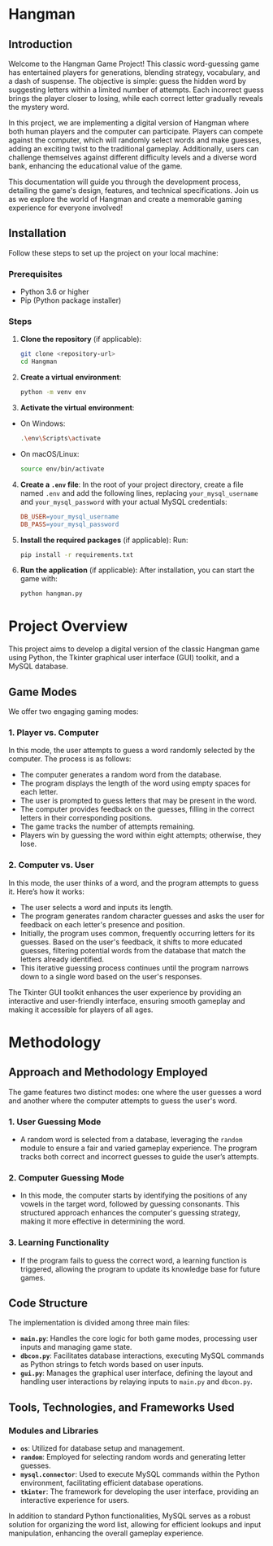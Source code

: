 # Hangman

## Introduction

Welcome to the Hangman Game Project! This classic word-guessing game has entertained players for generations, blending strategy, vocabulary, and a dash of suspense. The objective is simple: guess the hidden word by suggesting letters within a limited number of attempts. Each incorrect guess brings the player closer to losing, while each correct letter gradually reveals the mystery word.

In this project, we are implementing a digital version of Hangman where both human players and the computer can participate. Players can compete against the computer, which will randomly select words and make guesses, adding an exciting twist to the traditional gameplay. Additionally, users can challenge themselves against different difficulty levels and a diverse word bank, enhancing the educational value of the game.

This documentation will guide you through the development process, detailing the game's design, features, and technical specifications. Join us as we explore the world of Hangman and create a memorable gaming experience for everyone involved!

## Installation

Follow these steps to set up the project on your local machine:

### Prerequisites

- Python 3.6 or higher
- Pip (Python package installer)

### Steps

1. **Clone the repository** (if applicable):
   ```bash
   git clone <repository-url>
   cd Hangman
   ```

2. **Create a virtual environment**:
   ```bash
   python -m venv env
   ```

3. **Activate the virtual environment**:
* On Windows:
   ```bash
   .\env\Scripts\activate
   ```
* On macOS/Linux:
    ```bash
    source env/bin/activate
    ```

4. **Create a `.env` file**:
In the root of your project directory, create a file named `.env` and add the following lines, replacing `your_mysql_username` and `your_mysql_password` with your actual MySQL credentials:

    ```makefile
    DB_USER=your_mysql_username
    DB_PASS=your_mysql_password
    ```

5. **Install the required packages** (if applicable):
Run:
   ```bash
   pip install -r requirements.txt
   ```

6. **Run the application** (if applicable):
 After installation, you can start the game with:
   ```bash
   python hangman.py
   ```

# Project Overview

This project aims to develop a digital version of the classic Hangman game using Python, the Tkinter graphical user interface (GUI) toolkit, and a MySQL database.

## Game Modes

We offer two engaging gaming modes:

### 1. Player vs. Computer

In this mode, the user attempts to guess a word randomly selected by the computer. The process is as follows:

- The computer generates a random word from the database.
- The program displays the length of the word using empty spaces for each letter.
- The user is prompted to guess letters that may be present in the word.
- The computer provides feedback on the guesses, filling in the correct letters in their corresponding positions.
- The game tracks the number of attempts remaining.
- Players win by guessing the word within eight attempts; otherwise, they lose.

### 2. Computer vs. User

In this mode, the user thinks of a word, and the program attempts to guess it. Here’s how it works:

- The user selects a word and inputs its length.
- The program generates random character guesses and asks the user for feedback on each letter's presence and position.
- Initially, the program uses common, frequently occurring letters for its guesses. Based on the user's feedback, it shifts to more educated guesses, filtering potential words from the database that match the letters already identified.
- This iterative guessing process continues until the program narrows down to a single word based on the user's responses.

The Tkinter GUI toolkit enhances the user experience by providing an interactive and user-friendly interface, ensuring smooth gameplay and making it accessible for players of all ages.

# Methodology

## Approach and Methodology Employed

The game features two distinct modes: one where the user guesses a word and another where the computer attempts to guess the user's word. 

### 1. User Guessing Mode
- A random word is selected from a database, leveraging the `random` module to ensure a fair and varied gameplay experience. The program tracks both correct and incorrect guesses to guide the user’s attempts.

### 2. Computer Guessing Mode
- In this mode, the computer starts by identifying the positions of any vowels in the target word, followed by guessing consonants. This structured approach enhances the computer's guessing strategy, making it more effective in determining the word.

### 3. Learning Functionality
- If the program fails to guess the correct word, a learning function is triggered, allowing the program to update its knowledge base for future games.

## Code Structure
The implementation is divided among three main files:
- **`main.py`**: Handles the core logic for both game modes, processing user inputs and managing game state.
- **`dbcon.py`**: Facilitates database interactions, executing MySQL commands as Python strings to fetch words based on user inputs.
- **`gui.py`**: Manages the graphical user interface, defining the layout and handling user interactions by relaying inputs to `main.py` and `dbcon.py`.

## Tools, Technologies, and Frameworks Used

### Modules and Libraries
- **`os`**: Utilized for database setup and management.
- **`random`**: Employed for selecting random words and generating letter guesses.
- **`mysql.connector`**: Used to execute MySQL commands within the Python environment, facilitating efficient database operations.
- **`tkinter`**: The framework for developing the user interface, providing an interactive experience for users.

In addition to standard Python functionalities, MySQL serves as a robust solution for organizing the word list, allowing for efficient lookups and input manipulation, enhancing the overall gameplay experience.

